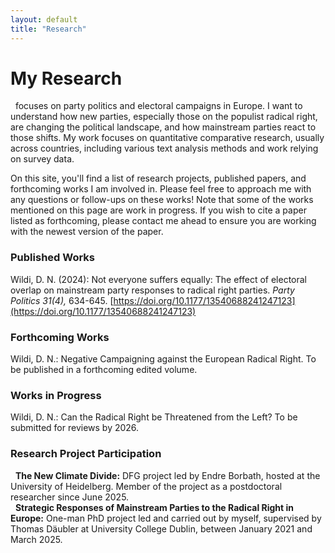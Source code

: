 ```yaml
---
layout: default
title: "Research"
---
```

# My Research
&nbsp; focuses on party politics and electoral campaigns in Europe. I want to understand how new parties, especially those on the populist radical right, are changing the political landscape, and how mainstream parties react to those shifts. My work focuses on quantitative comparative research, usually across countries, including various text analysis methods and work relying on survey data.

On this site, you'll find a list of research projects, published papers, and forthcoming works I am involved in. Please feel free to approach me with any questions or follow-ups on these works!
Note that some of the works mentioned on this page are work in progress. If you wish to cite a paper listed as forthcoming, please contact me ahead to ensure you are working with the newest version of the paper.

### Published Works
Wildi, D. N. (2024): Not everyone suffers equally: The effect of electoral overlap on mainstream party responses to radical right parties. *Party Politics 31(4),* 634-645. [https://doi.org/10.1177/13540688241247123](https://doi.org/10.1177/13540688241247123)

### Forthcoming Works
Wildi, D. N.: Negative Campaigning against the European Radical Right. To be published in a forthcoming edited volume.

### Works in Progress
Wildi, D. N.: Can the Radical Right be Threatened from the Left? To be submitted for reviews by 2026.

### Research Project Participation

&nbsp; **The New Climate Divide:** DFG project led by Endre Borbath, hosted at the University of Heidelberg. Member of the project as a postdoctoral researcher since June 2025.  
&nbsp; **Strategic Responses of Mainstream Parties to the Radical Right in Europe:** One-man PhD project led and carried out by myself, supervised by Thomas Däubler at University College Dublin, between January 2021 and March 2025.
